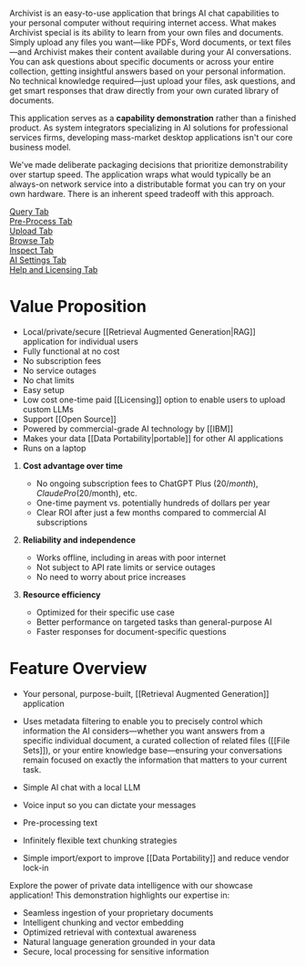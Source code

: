 Archivist is an easy-to-use application that brings AI chat capabilities to your personal computer without requiring internet access. What makes Archivist special is its ability to learn from your own files and documents. Simply upload any files you want—like PDFs, Word documents, or text files—and Archivist makes their content available during your AI conversations. You can ask questions about specific documents or across your entire collection, getting insightful answers based on your personal information. No technical knowledge required—just upload your files, ask questions, and get smart responses that draw directly from your own curated library of documents.

This application serves as a **capability demonstration** rather than a finished product. As system integrators specializing in AI solutions for professional services firms, developing mass-market desktop applications isn't our core business model.

We've made deliberate packaging decisions that prioritize demonstrability over startup speed. The application wraps what would typically be an always-on network service into a distributable format you can try on your own hardware. There is an inherent speed tradeoff with this approach.

[Query Tab](tabs/query.md)  
[Pre-Process Tab](tabs/pre-process.md)  
[Upload Tab](tabs/upload.md)  
[Browse Tab](tabs/browse.md)  
[Inspect Tab](tabs/inspect.md)  
[AI Settings Tab](tabs/ai_settings.md)  
[Help and Licensing Tab](tabs/help_and_licensing.md)  

# Value Proposition

- Local/private/secure [[Retrieval Augmented Generation|RAG]] application for individual users
- Fully functional at no cost
- No subscription fees
- No service outages
- No chat limits
- Easy setup
- Low cost one-time paid [[Licensing]] option to enable users to upload custom LLMs
- Support [[Open Source]]
- Powered by commercial-grade AI technology by [[IBM]]
- Makes your data [[Data Portability|portable]] for other AI applications
- Runs on a laptop


1. **Cost advantage over time**
    - No ongoing subscription fees to ChatGPT Plus ($20/month), Claude Pro ($20/month), etc.
    - One-time payment vs. potentially hundreds of dollars per year
    - Clear ROI after just a few months compared to commercial AI subscriptions

2. **Reliability and independence**
    - Works offline, including in areas with poor internet
    - Not subject to API rate limits or service outages
    - No need to worry about price increases

3. **Resource efficiency**
    - Optimized for their specific use case
    - Better performance on targeted tasks than general-purpose AI
    - Faster responses for document-specific questions

# Feature Overview

- Your personal, purpose-built, [[Retrieval Augmented Generation]] application

- Uses metadata filtering to enable you to precisely control which information the AI considers—whether you want answers from a specific individual document, a curated collection of related files ([[File Sets]]), or your entire knowledge base—ensuring your conversations remain focused on exactly the information that matters to your current task.

- Simple AI chat with a local LLM

- Voice input so you can dictate your messages

- Pre-processing text

- Infinitely flexible text chunking strategies

- Simple import/export to improve [[Data Portability]] and reduce vendor lock-in

Explore the power of private data intelligence with our showcase application! This demonstration highlights our expertise in:

- Seamless ingestion of your proprietary documents
- Intelligent chunking and vector embedding
- Optimized retrieval with contextual awareness
- Natural language generation grounded in your data
- Secure, local processing for sensitive information
